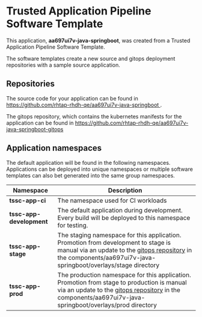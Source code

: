 # Trusted Application Pipeline Software Template

This application, **aa697ui7v-java-springboot**, was created from a Trusted Application Pipeline Software Template.

The software templates create a new source and gitops deployment repositories with a sample source application. 

## Repositories

The source code for your application can be found in [https://github.com/rhtap-rhdh-qe/aa697ui7v-java-springboot ](https://github.com/rhtap-rhdh-qe/aa697ui7v-java-springboot ).
 
The gitops repository, which contains the kubernetes manifests for the application can be found in 
[https://github.com/rhtap-rhdh-qe/aa697ui7v-java-springboot-gitops ](https://github.com/rhtap-rhdh-qe/aa697ui7v-java-springboot-gitops ) 

## Application namespaces 

The default application will be found in the following namespaces. Applications can be deployed into unique namespaces or multiple software templates can also bet generated into the same group namespaces.  

|  Namespace   |  Description   |  
| -------- | -------- |
| **tssc-app-ci** | The namespace used for CI workloads |
| **tssc-app-development** | The default application during development. Every build will be deployed to this namespace for testing. |
| **tssc-app-stage** | The staging namespace for this application. Promotion from development to stage is manual via an update to the [gitops repository](https://github.com/rhtap-rhdh-qe/aa697ui7v-java-springboot-gitops ) in the components/aa697ui7v-java-springboot/overlays/stage directory |
| **tssc-app-prod** | The production namespace for this application. Promotion from stage to production is manual via an update to the [gitops repository](https://github.com/rhtap-rhdh-qe/aa697ui7v-java-springboot-gitops ) in the components/aa697ui7v-java-springboot/overlays/prod directory |